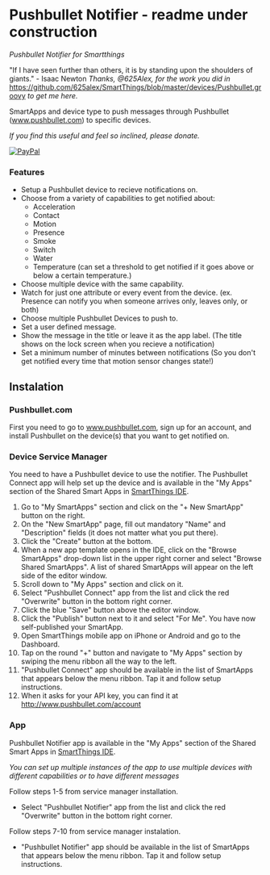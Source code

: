# Pushbullet Notifier - readme under construction
*Pushbullet Notifier for Smartthings*

"If I have seen further than others, it is by standing upon the shoulders of giants." - Isaac Newton *Thanks, @625Alex, for the work you did in* https://github.com/625alex/SmartThings/blob/master/devices/Pushbullet.groovy *to get me here.*

SmartApps and device type to push messages through Pushbullet (www.pushbullet.com) to specific devices.

*If you find this useful and feel so inclined, please donate.*

[![PayPal](https://www.paypalobjects.com/en_US/i/btn/btn_donate_LG.gif)](https://www.paypal.com/cgi-bin/webscr?cmd=_s-xclick&hosted_button_id=M93LDK4QJSSUS)

### Features

* Setup a Pushbullet device to recieve notifications on.
* Choose from a variety of capabilities to get notified about:
	* Acceleration
	* Contact
	* Motion
	* Presence
	* Smoke
	* Switch
	* Water
	* Temperature (can set a threshold to get notified if it goes above or below a certain temperature.)
* Choose multiple device with the same capability.
* Watch for just one attribute or every event from the device. (ex. Presence can notify you when someone arrives only, leaves only, or both)
* Choose multiple Pushbullet Devices to push to.
* Set a user defined message.
* Show the message in the title or leave it as the app label. (The title shows on the lock screen when you recieve a notification)
* Set a minimum number of minutes between notifications (So you don't get notified every time that motion sensor changes state!)

## Instalation

### Pushbullet.com

First you need to go to www.pushbullet.com, sign up for an account, and install Pushbullet on the device(s) that you want to get notified on.

### Device Service Manager

You need to have a Pushbullet device to use the notifier. The Pushbullet Connect app will help set up the device and is available in the "My Apps" section of the Shared
Smart Apps in [SmartThings IDE](https://graph.api.smartthings.com).

1. Go to "My SmartApps" section and click on the "+ New SmartApp" button on the
right.
2. On the "New SmartApp" page, fill out mandatory "Name" and "Description"
fields (it does not matter what you put there).
3. Click the "Create" button at the bottom.
4. When a new app template opens in the IDE, click on the "Browse SmartApps"
drop-down list in the upper right corner and select "Browse Shared SmartApps".
A list of shared SmartApps will appear on the left side of the editor window.
5. Scroll down to "My Apps" section and click on it.
6. Select "Pushbullet Connect" app from the list and click the red "Overwrite" button
in the bottom right corner.
7. Click the blue "Save" button above the editor window.
8. Click the "Publish" button next to it and select "For Me". You have now
self-published your SmartApp.
9. Open SmartThings mobile app on iPhone or Android and go to the Dashboard.
10. Tap on the round "+" button and navigate to "My Apps" section by swiping
the menu ribbon all the way to the left.
11. "Pushbullet Connect" app should be available in the list of SmartApps that
appears below the menu ribbon. Tap it and follow setup instructions.
12. When it asks for your API key, you can find it at http://www.pushbullet.com/account

### App

Pushbullet Notifier app is available in the "My Apps" section of the Shared
Smart Apps in [SmartThings IDE](https://graph.api.smartthings.com).

*You can set up multiple instances of the app to use multiple devices with different capabilities or to have different messages*

Follow steps 1-5 from service manager installation.

* Select "Pushbullet Notifier" app from the list and click the red "Overwrite" button
in the bottom right corner.

Follow steps 7-10 from service manager instalation.

* "Pushbullet Notifier" app should be available in the list of SmartApps that
appears below the menu ribbon. Tap it and follow setup instructions.


